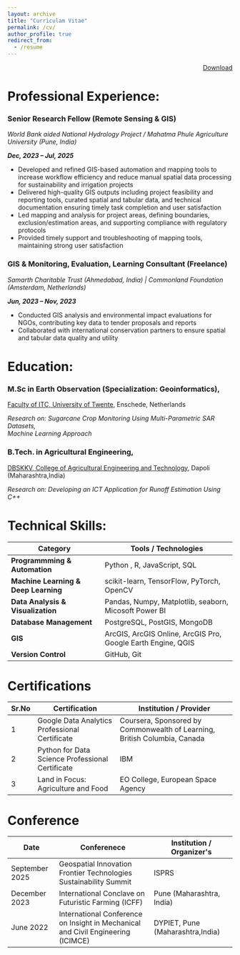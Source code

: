 ```yaml
---
layout: archive
title: "Curriculam Vitae"
permalink: /cv/
author_profile: true
redirect_from:
  - /resume
---
```


<!-- {% include base_path %} -->

<div class="cv-download-links" style="text-align: right;">
  <a href="{{ base_path }}/files/Resume_OmkarJadhav_DataScientist.pdf" class="btn btn--primary">Download</a>
</div>

Professional Experience:
===

<!-- * December 2023- July 2025: __Senior Researcher-RS & GIS__
  * World Bank aided NHP Project, Ministry of Jalshakti (Government of India)
  * Project: Gradual Development of Irrigation Management System for Continuous <br>Assessment of Performance/ Benchmarking of Pench Irrigation Project, Nagpur<br> -->

<!-- * July 2024: __Course Co-ordinator__ (Geoinformatics-short course)
  * Mahatma Phule Agricultural University, Rahuri (Maharashtra,India)
  * Coordinating a comprehensive training program focused on Remote Sensing <br>and GIS with Geoinformatics as a specialization. Mentoring students from <br>agriculture 
background about choosing GIS as future -->

<!-- * Mar 2023-September 2023: __GIS & MEL Expert__ (Freelancer)
  * Commonland Foundation, Amsterdam (Netherlands) association with<br>Samerth Charitable Trust, Ahmedabad (India) -->

<!-- Code:2 -->

### Senior Research Fellow (Remote Sensing & GIS) 
*World Bank aided National Hydrology Project / Mahatma Phule Agriculture University (Pune, India)*  

**_Dec, 2023 – Jul, 2025_**
 
  - Developed and refined GIS-based automation and mapping tools to increase workflow efficiency and reduce manual spatial data processing for sustainability and irrigation projects
  - Delivered high-quality GIS outputs including project feasibility and reporting tools, curated spatial and tabular data, and technical documentation ensuring timely task completion and user satisfaction
  - Led mapping and analysis for project areas, defining boundaries, exclusion/estimation areas, and supporting compliance with regulatory protocols
  - Provided timely support and troubleshooting of mapping tools, maintaining strong user satisfaction

<!-- ### Course Co-Ordinator (RS & GIS Training Program)  
**Jul 2024 – Aug 2025**  
  - Delivered training in best practice spatial data management, automation, and GIS tool usage for technical teams
  - Developed procedures for efficient tracking of project data and mapped improvements for process delivery and compliance -->

### GIS & Monitoring, Evaluation, Learning Consultant (Freelance) 
*Samarth Charitable Trust (Ahmedabad, India) | Commonland Foundation (Amsterdam, Netherlands)*  

**_Jun, 2023 – Nov, 2023_**

  - Conducted GIS analysis and environmental impact evaluations for NGOs, contributing key data to tender proposals and reports
  - Collaborated with international conservation partners to ensure spatial and tabular data quality and utility

Education:
===
### __M.Sc in Earth Observation (Specialization: Geoinformatics),__
[Faculty of ITC, University of Twente](https://www.itc.nl/), Enschede, Netherlands 

_Research on: Sugarcane Crop Monitoring Using Multi-Parametric SAR Datasets,<br>Machine Learning Approach_

### __B.Tech. in Agricultural Engineering,__
[DBSKKV, College of Agricultural Engineering and Technology](https://www.dbskkv.org/faculty/engineering), Dapoli (Maharashtra,India)

_Research on: Developing an ICT Application for Runoff Estimation Using C++_

Technical Skills:
===

| Category                   | Tools / Technologies                                                                                                                                         |
|----------------------------|--------------------------------------------------------------------------------------------------------------------------------------------------------------|
| **Programmming & Automation**   | Python , R, JavaScript, SQL |
| **Machine Learning & Deep Learning**  | scikit-learn, TensorFlow, PyTorch, OpenCV |
| **Data Analysis & Visualization**   | Pandas, Numpy, Matplotlib, seaborn, Micosoft Power BI |
| **Database Management**               | PostgreSQL, PostGIS, MongoDB |
| **GIS**              |  ArcGIS, ArcGIS Online, ArcGIS Pro, Google Earth Engine, QGIS
| **Version Control**              | GitHub, Git       |


<!-- Publications
======
  <ul>{% for post in site.publications reversed %}
    {% include archive-single-cv.html %}
  {% endfor %}</ul>
  
Talks
======
  <ul>{% for post in site.talks reversed %}
    {% include archive-single-talk-cv.html  %}
  {% endfor %}</ul> -->
  
Certifications
===

| Sr.No         | Certification                                   | Institution / Provider                                                 |
|--------------|-------------------------------------------------|-----------------------------------------------------------------------|
| 1     | Google Data Analytics Professional Certificate  | Coursera, Sponsored by Commonwealth of Learning, British Columbia, Canada |
| 2    | Python for Data Science Professional Certificate            | IBM                                     |
| 3    | Land in Focus: Agriculture and Food             | EO College, European Space Agency                                     |


Conference
===

| Date         | Conferenece                                | Institution / Organizer's                                                 |
|--------------|-------------------------------------------------|-----------------------------------------------------------------------|
| September 2025     | Geospatial Innovation Frontier Technologies Sustainability Summit  | ISPRS |
| December 2023    | International Conclave on Futuristic Farming (ICFF)            | Pune (Maharashtra, India)                                     |
| June 2022    | International Conference on Insight in Mechanical and Civil Engineering (ICIMCE)             | DYPIET, Pune (Maharashtra,India)  
